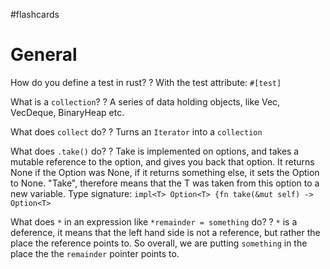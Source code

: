 #flashcards 
# General

How do you define a test in rust?
?
With the test attribute: `#[test]`

What is a `collection`?
?
A series of data holding objects, like Vec, VecDeque, BinaryHeap etc.

What does `collect` do?
?
Turns an `Iterator` into a `collection`

What does `.take()` do?
?
Take is implemented on options, and takes a mutable reference to the option, and gives you back that option. It returns None if the Option was None, if it returns something else, it sets the Option to None. "Take", therefore means that the T was taken from this option to a new variable. Type signature:
`impl<T> Option<T> {fn take(&mut self) -> Option<T>`

What does `*` in an expression like `*remainder = something` do?
?
`*` is a deference, it means that the left hand side is not a reference, but rather the place the reference points to. So overall, we are putting `something` in the place the the `remainder` pointer points to.
